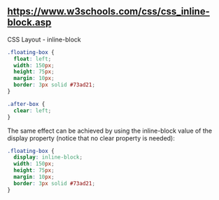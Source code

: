 ## https://www.w3schools.com/css/css_inline-block.asp

CSS Layout - inline-block

```css
.floating-box {
  float: left;
  width: 150px;
  height: 75px;
  margin: 10px;
  border: 3px solid #73ad21;
}

.after-box {
  clear: left;
}
```

The same effect can be achieved by using the inline-block value of the display property (notice that no clear property
is needed):

```css
.floating-box {
  display: inline-block;
  width: 150px;
  height: 75px;
  margin: 10px;
  border: 3px solid #73ad21;
}
```
